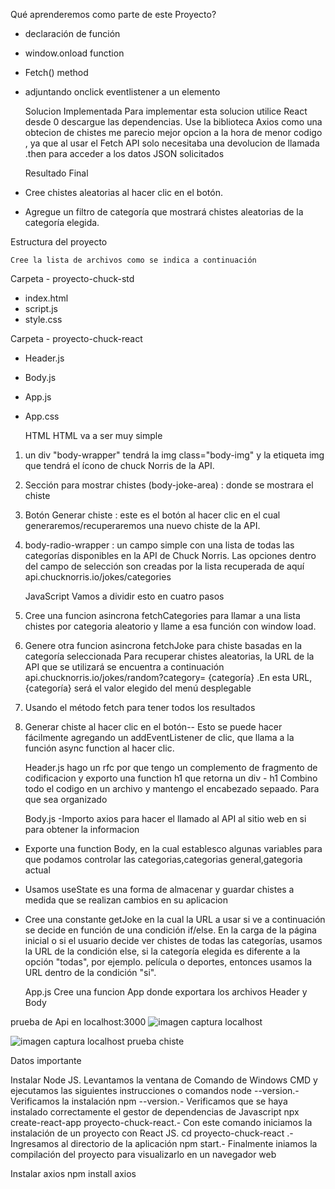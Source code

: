 Qué aprenderemos como parte de este Proyecto?

- declaración de función
- window.onload function
- Fetch() method
- adjuntando onclick eventlistener a un elemento

   Solucion Implementada
Para implementar esta solucion utilice React desde 0 descargue las dependencias. 
Use la biblioteca Axios como una obtecion de chistes me parecio mejor opcion a la hora de menor codigo ,
ya que al usar el Fetch API solo necesitaba una devolucion de llamada .then para acceder a los datos JSON solicitados 

   Resultado Final

- Cree chistes aleatorias al hacer clic en el botón.  
- Agregue un filtro de categoría que mostrará chistes aleatorias de la categoría elegida.


Estructura del proyecto

    Cree la lista de archivos como se indica a continuación
Carpeta - proyecto-chuck-std
- index.html
- script.js
- style.css 

Carpeta - proyecto-chuck-react
- Header.js
- Body.js
- App.js
- App.css



     HTML
HTML va a ser muy simple
1. un div "body-wrapper" tendrá la img class="body-img" y la etiqueta img que tendrá el ícono de chuck Norris de la API.
2. Sección para mostrar chistes  (body-joke-area) :  donde se mostrara el chiste 
2. Botón Generar chiste : este es el botón al hacer clic en el cual generaremos/recuperaremos una nuevo chiste de la API.
3. body-radio-wrapper : un campo simple con una lista de todas las categorías disponibles en la API de Chuck Norris.
 Las opciones dentro del campo de selección son creadas por la lista recuperada de aquí  api.chucknorris.io/jokes/categories

    JavaScript
Vamos a dividir esto en cuatro pasos
1. Cree una funcion asincrona fetchCategories para llamar a una lista chistes por categoria aleatorio y llame a esa función con window load.
2. Genere otra funcion asincrona fetchJoke para chiste basadas en la categoría seleccionada
Para recuperar chistes aleatorias, la URL de la API que se utilizará se encuentra a continuación
api.chucknorris.io/jokes/random?category= {categoría} .En esta URL, {categoría} será el valor elegido del menú desplegable
3. Usando el método  fetch para tener todos los resultados
4. Generar chiste al hacer clic en el botón--
Esto se puede hacer fácilmente agregando un addEventListener de clic, que llama a la función async function al hacer clic.
 
    Header.js
hago un rfc por que tengo un complemento de fragmento de codificacion y exporto una function h1 que retorna un div - h1
Combino todo el codigo en un archivo y mantengo el encabezado sepaado.
Para que sea organizado

    Body.js
-Importo axios para hacer el llamado al API al sitio web en si para obtener la informacion
- Exporte una function Body, en la cual establesco algunas variables para que podamos controlar las categorias,categorias general,gategoria actual
- Usamos useState es una forma de almacenar y guardar chistes a medida que se realizan cambios en su aplicacion
- Cree una constante getJoke en la cual la URL a usar si ve a continuación se decide en función de una condición if/else.
En la carga de la página inicial o si el usuario decide ver chistes de todas las categorías, usamos la URL de la condición else, 
si la categoría elegida es diferente a la opción "todas", por ejemplo. 
película o deportes, entonces usamos la URL dentro de la condición "si".

    App.js
Cree una funcion App donde exportara los archivos Header y Body

prueba de Api en localhost:3000
 ![imagen captura localhost](https://user-images.githubusercontent.com/99770150/197676159-1919ab76-a783-4d36-932b-17fe026f7010.png)

![imagen captura localhost prueba chiste](https://user-images.githubusercontent.com/99770150/197676568-5641da8f-9e6f-433e-9204-61ba4fe21800.png)


Datos importante 

Instalar Node JS.
Levantamos la ventana de Comando de Windows CMD y ejecutamos las siguientes instrucciones o comandos
node --version.- Verificamos la instalación
npm --version.- Verificamos que se haya instalado correctamente el gestor de dependencias de Javascript
npx create-react-app proyecto-chuck-react.- Con este comando iniciamos la instalación de un proyecto con React JS.
cd proyecto-chuck-react .- Ingresamos al directorio de la aplicación
npm start.- Finalmente iniamos la compilación del proyecto para visualizarlo en un navegador web

Instalar axios
npm install axios
